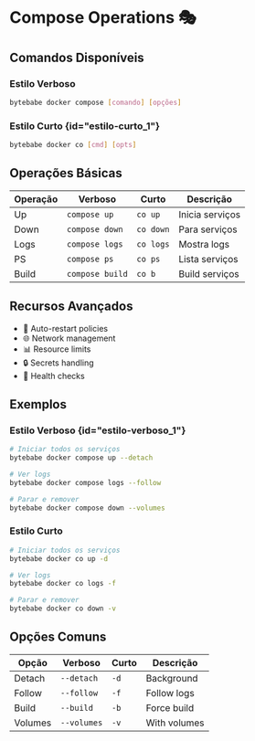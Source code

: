 # Compose Operations 🎭

## Comandos Disponíveis

### Estilo Verboso
```bash
bytebabe docker compose [comando] [opções]
```

### Estilo Curto {id="estilo-curto_1"}
```bash
bytebabe docker co [cmd] [opts]
```

## Operações Básicas

| Operação | Verboso | Curto | Descrição |
|----------|---------|-------|-----------|
| Up | `compose up` | `co up` | Inicia serviços |
| Down | `compose down` | `co down` | Para serviços |
| Logs | `compose logs` | `co logs` | Mostra logs |
| PS | `compose ps` | `co ps` | Lista serviços |
| Build | `compose build` | `co b` | Build serviços |

## Recursos Avançados

- 🔄 Auto-restart policies
- 🌐 Network management
- 📊 Resource limits
- 🔒 Secrets handling
- 🎯 Health checks

## Exemplos

### Estilo Verboso {id="estilo-verboso_1"}
```bash
# Iniciar todos os serviços
bytebabe docker compose up --detach

# Ver logs
bytebabe docker compose logs --follow

# Parar e remover
bytebabe docker compose down --volumes
```

### Estilo Curto
```bash
# Iniciar todos os serviços
bytebabe docker co up -d

# Ver logs
bytebabe docker co logs -f

# Parar e remover
bytebabe docker co down -v
```

## Opções Comuns

| Opção | Verboso | Curto | Descrição |
|-------|---------|-------|-----------|
| Detach | `--detach` | `-d` | Background |
| Follow | `--follow` | `-f` | Follow logs |
| Build | `--build` | `-b` | Force build |
| Volumes | `--volumes` | `-v` | With volumes |